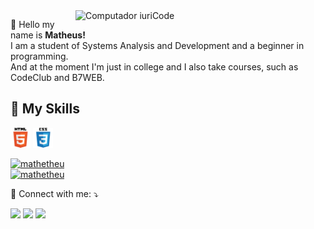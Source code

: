 <img src="https://i2.wp.com/allhtaccess.info/wp-content/uploads/2018/03/programming.gif?fit=1281%2C716&ssl=1" min-width="400px" max-width="400px" width="400px" align="right" alt="Computador iuriCode">

<p align="left"> 
  💜 Hello my name is <strong>Matheus!</strong><br>
  I am a student of Systems Analysis and Development and a beginner in programming.<br>
  And at the moment I'm just in college and I also take courses, such as CodeClub and B7WEB.
</p>

## 🚀 My Skills

<code><img height="32" src="https://raw.githubusercontent.com/github/explore/80688e429a7d4ef2fca1e82350fe8e3517d3494d/topics/html/html.png" alt="HTML5"/></code>
<code><img height="32" src="https://raw.githubusercontent.com/github/explore/80688e429a7d4ef2fca1e82350fe8e3517d3494d/topics/css/css.png" alt="CSS"/></code>

[![mathetheu](https://github-readme-stats.vercel.app/api?username=mathetheu&theme=radical)](https://github.com/mathetheu)<br>
[![mathetheu](https://github-readme-stats.vercel.app/api/top-langs/?username=mathetheu&hide=html&layout=compact&theme=radical)](https://github.com/mathetheu)


<p align="left">
  💌 Connect with me: ⤵️
</p>

<p align="left">

  <a href="https://www.linkedin.com/in/matheusgomesprogramador/" alt="Linkedin">
  <img src="https://img.shields.io/badge/LinkedIn-0077B5?style=for-the-badge&logo=linkedin&logoColor=white&link=https://www.linkedin.com/in/matheusgomesprogramador/" /></a>

  <a href="https://www.instagram.com/gomesmatheus__/" alt="Instagram">
  <img src="https://img.shields.io/badge/Instagram-E4405F?style=for-the-badge&logo=instagram&logoColor=white&link=https://www.instagram.com/gomesmatheus__/"/></a>

  <a href="https://github.com/mathetheu" alt="Github">
  <img src="https://img.shields.io/badge/GitHub-100000?style=for-the-badge&logo=github&logoColor=white&link=https://github.com/mathetheu"/>
</a>
</p>  
